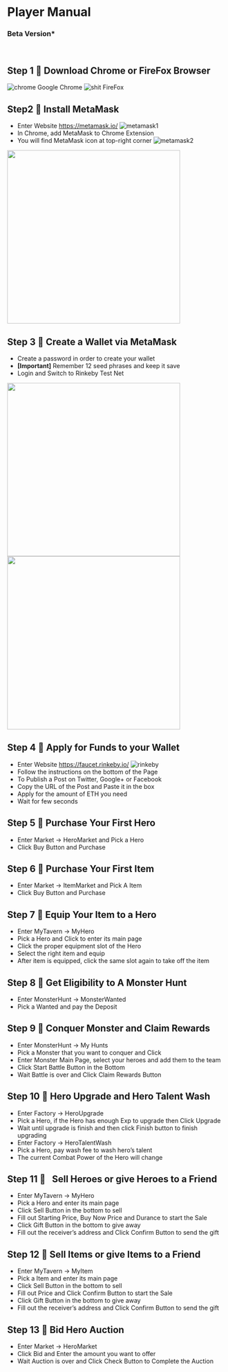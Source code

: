 # Player Manual
### Beta Version*
<br />

## Step 1 :rocket: Download Chrome or FireFox Browser
![chrome](images/chrome.png) Google Chrome ![shit](images/firefox.png) FireFox

## Step2 :rocket: Install MetaMask
-	Enter Website https://metamask.io/
![metamask1](images/metamask1.png)
-	In Chrome, add MetaMask to Chrome Extension
-	You will find MetaMask icon at top-right corner
![metamask2](images/metamask2.png)
 
<img src ="images/metamask3.png" width="400">
 
 
## Step 3 :rocket:    Create a Wallet via MetaMask
-	Create a password in order to create your wallet
-	**[Important]** Remember 12 seed phrases and keep it save
-	Login and Switch to Rinkeby Test Net

<img src ="images/metamask4.png" width="400"> <img src ="images/metamask5.png" width="400">



## Step 4 :rocket:   Apply for Funds to your Wallet
-	Enter Website https://faucet.rinkeby.io/
 ![rinkeby](images/rinkeby.png)
-	Follow the instructions on the bottom of the Page
-	To Publish a Post on Twitter, Google+ or Facebook
-	Copy the URL of the Post and Paste it in the box
-	Apply for the amount of ETH you need
-	Wait for few seconds
 

## Step 5 :rocket:   Purchase Your First Hero
-	Enter Market -> HeroMarket and Pick a Hero
-	Click Buy Button and Purchase 

## Step 6 :rocket:    Purchase Your First Item
-	Enter Market -> ItemMarket and Pick A Item
-	Click Buy Button and Purchase 

## Step 7 :rocket:   Equip Your Item to a Hero
-	Enter MyTavern -> MyHero
-	Pick a Hero and Click to enter its main page
-	Click the proper equipment slot of the Hero
-	Select the right item and equip
-	After item is equipped, click the same slot again to take off the item

## Step 8 :rocket:   Get Eligibility to A Monster Hunt
-	Enter MonsterHunt -> MonsterWanted
-	Pick a Wanted and pay the Deposit

## Step 9 :rocket:   Conquer Monster and Claim Rewards
-	Enter MonsterHunt -> My Hunts
-	Pick a Monster that you want to conquer and Click
-	Enter Monster Main Page, select your heroes and add them to the team
-	Click Start Battle Button in the Bottom
-	Wait Battle is over and Click Claim Rewards Button

## Step 10 :rocket:  Hero Upgrade and Hero Talent Wash
-	Enter Factory -> HeroUpgrade
-	Pick a Hero, if the Hero has enough Exp to upgrade then Click Upgrade
-	Wait until upgrade is finish and then click Finish button to finish upgrading
-	Enter Factory -> HeroTalentWash
-	Pick a Hero, pay wash fee to wash hero’s talent
-	The current Combat Power of the Hero will change

## Step 11 :rocket:   Sell Heroes or give Heroes to a Friend
-	Enter MyTavern -> MyHero
-	Pick a Hero and enter its main page
-	Click Sell Button in the bottom to sell
-	Fill out Starting Price, Buy Now Price and Durance to start the Sale
-	Click Gift Button in the bottom to give away
-	Fill out the receiver’s address and Click Confirm Button to send the gift

## Step 12 :rocket:    Sell Items or give Items to a Friend
-	Enter MyTavern -> MyItem
-	Pick a Item and enter its main page
-	Click Sell Button in the bottom to sell
-	Fill out Price and Click Confirm Button to start the Sale
-	Click Gift Button in the bottom to give away
-	Fill out the receiver’s address and Click Confirm Button to send the gift

## Step 13 :rocket:   Bid Hero Auction
-	Enter Market -> HeroMarket
-	Click Bid and Enter the amount you want to offer
-	Wait Auction is over and Click Check Button to Complete the Auction

